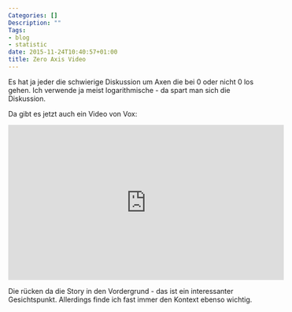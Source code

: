 ```yaml
---
Categories: []
Description: ""
Tags:
- blog
- statistic
date: 2015-11-24T10:40:57+01:00
title: Zero Axis Video
---
```


Es hat ja jeder die schwierige Diskussion um Axen die bei 0 oder nicht
0 los gehen.  Ich verwende ja meist logarithmische - da spart man sich
die Diskussion.  

Da gibt es jetzt auch ein Video von Vox:

<iframe width="560" height="315"
src="https://www.youtube.com/embed/14VYnFhBKcY" frameborder="0"
allowfullscreen></iframe>

Die rücken da die Story in den Vordergrund - das ist ein interessanter
Gesichtspunkt.  Allerdings finde ich fast immer den Kontext ebenso
wichtig.

<!--more--> 
